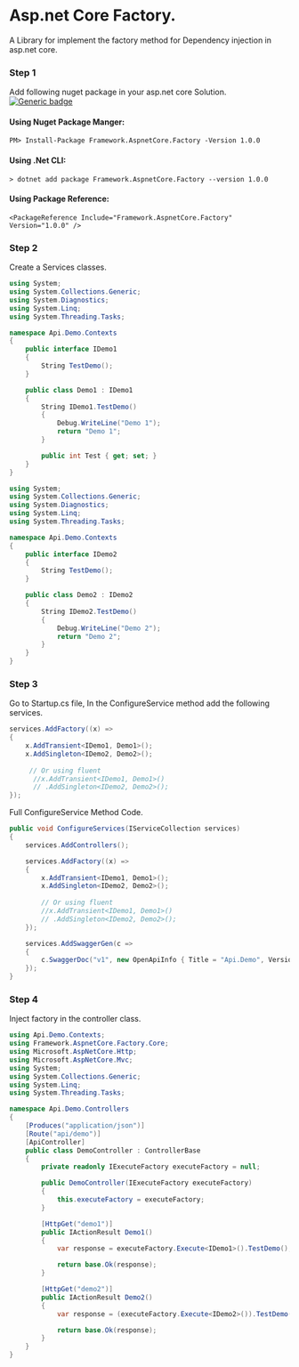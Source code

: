 # Asp.net Core Factory.
A Library for implement the factory method for Dependency injection in asp.net core.

### Step 1
Add following nuget package in your asp.net core Solution.
[![Generic badge](https://img.shields.io/badge/Nuget-1.0.0-<COLOR>.svg)](https://www.nuget.org/packages/Framework.AspnetCore.Factory/1.0.0)

#### Using Nuget Package Manger:
```
PM> Install-Package Framework.AspnetCore.Factory -Version 1.0.0
```

#### Using .Net CLI:
```
> dotnet add package Framework.AspnetCore.Factory --version 1.0.0
```
#### Using Package Reference:
```
<PackageReference Include="Framework.AspnetCore.Factory" Version="1.0.0" />
```



### Step 2
Create a Services classes.
```C#
using System;
using System.Collections.Generic;
using System.Diagnostics;
using System.Linq;
using System.Threading.Tasks;

namespace Api.Demo.Contexts
{
    public interface IDemo1
    {
        String TestDemo();
    }

    public class Demo1 : IDemo1
    {
        String IDemo1.TestDemo()
        {
            Debug.WriteLine("Demo 1");
            return "Demo 1";
        }

        public int Test { get; set; }
    }
}

using System;
using System.Collections.Generic;
using System.Diagnostics;
using System.Linq;
using System.Threading.Tasks;

namespace Api.Demo.Contexts
{
    public interface IDemo2
    {
        String TestDemo();
    }

    public class Demo2 : IDemo2
    {
        String IDemo2.TestDemo()
        {
            Debug.WriteLine("Demo 2");
            return "Demo 2";
        }
    }
}
```

### Step 3
Go to Startup.cs file, In the ConfigureService method add the following services.
```C#
services.AddFactory((x) =>
{
    x.AddTransient<IDemo1, Demo1>();
    x.AddSingleton<IDemo2, Demo2>();
    
     // Or using fluent
      //x.AddTransient<IDemo1, Demo1>()
      // .AddSingleton<IDemo2, Demo2>();
});
```

Full ConfigureService Method Code.
```C#
public void ConfigureServices(IServiceCollection services)
{
    services.AddControllers();

    services.AddFactory((x) =>
    {
        x.AddTransient<IDemo1, Demo1>();
        x.AddSingleton<IDemo2, Demo2>();
        
        // Or using fluent
        //x.AddTransient<IDemo1, Demo1>()
        // .AddSingleton<IDemo2, Demo2>();
    });

    services.AddSwaggerGen(c =>
    {
        c.SwaggerDoc("v1", new OpenApiInfo { Title = "Api.Demo", Version = "v1" });
    });
}
```

### Step 4
Inject factory in the controller class.
```C#
using Api.Demo.Contexts;
using Framework.AspnetCore.Factory.Core;
using Microsoft.AspNetCore.Http;
using Microsoft.AspNetCore.Mvc;
using System;
using System.Collections.Generic;
using System.Linq;
using System.Threading.Tasks;

namespace Api.Demo.Controllers
{
    [Produces("application/json")]
    [Route("api/demo")]
    [ApiController]
    public class DemoController : ControllerBase
    {
        private readonly IExecuteFactory executeFactory = null;

        public DemoController(IExecuteFactory executeFactory)
        {
            this.executeFactory = executeFactory;
        }

        [HttpGet("demo1")]
        public IActionResult Demo1()
        {
            var response = executeFactory.Execute<IDemo1>().TestDemo();

            return base.Ok(response);
        }

        [HttpGet("demo2")]
        public IActionResult Demo2()
        {
            var response = (executeFactory.Execute<IDemo2>()).TestDemo();

            return base.Ok(response);
        }
    }
}
```

